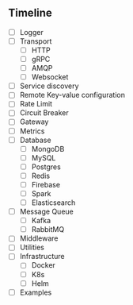 ## Timeline
- [ ] Logger
- [ ] Transport
  - [ ] HTTP
  - [ ] gRPC
  - [ ] AMQP
  - [ ] Websocket
- [ ] Service discovery
- [ ] Remote Key-value configuration
- [ ] Rate Limit
- [ ] Circuit Breaker
- [ ] Gateway
- [ ] Metrics
- [ ] Database
  - [ ] MongoDB
  - [ ] MySQL
  - [ ] Postgres
  - [ ] Redis
  - [ ] Firebase
  - [ ] Spark
  - [ ] Elasticsearch
- [ ] Message Queue
  - [ ] Kafka
  - [ ] RabbitMQ
- [ ] Middleware
- [ ] Utilities
- [ ] Infrastructure
  - [ ] Docker
  - [ ] K8s
  - [ ] Helm
- [ ] Examples